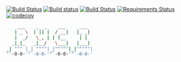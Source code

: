 [![Build Status](https://travis-ci.org/iliapolo/pyci.svg?branch=finalize)](https://travis-ci.org/iliapolo/pyci)
[![Build status](https://ci.appveyor.com/api/projects/status/psflvuie49b5gi71/branch/release?svg=true)](https://ci.appveyor.com/project/iliapolo/pyci/branch/release)
[![Build Status](https://circleci.com/gh/iliapolo/pyci/tree/finalize.svg?style=svg)](https://circleci.com/gh/iliapolo/pyci/tree/finalize)
[![Requirements Status](https://requires.io/github/iliapolo/pyci/requirements.svg?branch=finalize)](https://requires.io/github/iliapolo/pyci/requirements/?branch=finalize)
[![codecov](https://codecov.io/gh/iliapolo/pyci/branch/finalize/graph/badge.svg)](https://codecov.io/gh/iliapolo/pyci)


```bash
    ___    _  _    ___     ___
   | _ \  | || |  / __|   |_ _|
   |  _/   \_, | | (__     | |
  _|_|_   _|__/   \___|   |___|
_| """ |_| """"|_|"""""|_|"""""|
"`-0-0-'"`-0-0-'"`-0-0-'"`-0-0-'
```


